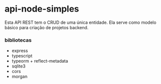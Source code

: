 # api-node-simples
Esta API REST tem o CRUD de uma única entidade. Ela serve como modelo básico para criação de projetos backend.

### bibliotecas
* express
* typescript
* typeorm + reflect-metadata
* sqlite3
* cors
* morgan

